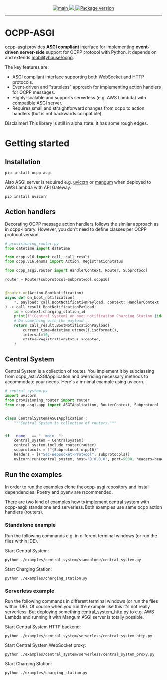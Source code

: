 <p align="center">
<a href="https://github.com/villekr/ocpp-asgi/actions?query=workflow%3Amain" target="_blank">
    <img src="https://github.com/villekr/ocpp-asgi/workflows/main/badge.svg" alt="main">
</a>
<a href="https://codecov.io/gh/villekr/ocpp-asgi">
  <img src="https://codecov.io/gh/villekr/ocpp-asgi/branch/main/graph/badge.svg?token=DZ2QWVF3DX"/>
</a>
<a href="https://pypi.org/project/ocpp-asgi" target="_blank">
    <img src="https://img.shields.io/pypi/v/ocpp-asgi?color=%2334D058&label=pypi%20package" alt="Package version">
</a>
</p>

---

# OCPP-ASGI

ocpp-asgi provides **ASGI compliant** interface for implementing **event-driven** **server-side** support for OCPP protocol with Python. It depends on and extends [mobilityhouse/ocpp](https://github.com/mobilityhouse/ocpp). 

The key features are:
* ASGI compliant interface supporting both WebSocket and HTTP protocols.
* Event-driven and "stateless" approach for implementing action handlers for OCPP messages. 
* Highly-scalable and supports serverless (e.g. AWS Lambda) with compatible ASGI server.
* Requires small and straightforward changes from ocpp to action handlers (but is not backwards compatible).

Disclaimer! This library is still in alpha state. It has some rough edges.

# Getting started

## Installation

```
pip install ocpp-asgi
```

Also ASGI server is required e.g. [uvicorn](https://www.uvicorn.org) or [mangum](https://www.uvicorn.org) when deployed to AWS Lambda with API Gateway.
```
pip install uvicorn
```

## Action handlers

Decorating OCPP message action handlers follows the similar approach as in ocpp-library. However, you don't need to define classes per OCPP protocol version. 

```python
# provisioning_router.py
from datetime import datetime

from ocpp.v16 import call, call_result
from ocpp.v16.enums import Action, RegistrationStatus

from ocpp_asgi.router import HandlerContext, Router, Subprotocol

router = Router(subprotocol=Subprotocol.ocpp16)


@router.on(Action.BootNotification)
async def on_boot_notification(
    *, payload: call.BootNotificationPayload, context: HandlerContext
) -> call_result.BootNotificationPayload:
    id = context.charging_station_id
    print(f"(Central System) on_boot_notification Charging Station {id=}")
    # Do something with the payload...
    return call_result.BootNotificationPayload(
        current_time=datetime.utcnow().isoformat(),
        interval=10,
        status=RegistrationStatus.accepted,
    )
```

## Central System

Central System is a collection of routes. You implement it by subclassing from ocpp_asti.ASGIApplication and overriding necessary methods to accommodate your needs. Here's a minimal example using uvicorn.

```python
# central_system.py
import uvicorn
from provisioning_router import router
from ocpp_asgi.app import ASGIApplication, RouterContext, Subprotocol


class CentralSystem(ASGIApplication):
    """Central System is collection of routers."""


if __name__ == "__main__":
    central_system = CentralSystem()
    central_system.include_router(router)
    subprotocols = f"{Subprotocol.ocpp16}"
    headers = [("Sec-WebSocket-Protocol", subprotocols)]
    uvicorn.run(central_system, host="0.0.0.0", port=9000, headers=headers)
```

## Run the examples

In order to run the examples clone the ocpp-asgi repository and install dependencies. Poetry and pyenv are recommended.

There are two kind of examples how to implement central system with ocpp-asgi: standalone and serverless. Both examples use same ocpp action handlers (routers).

### Standalone example

Run the following commands e.g. in different terminal windows (or run the files within IDE).

Start Central System:
```
python ./examples/central_system/standalone/central_system.py
```

Start Charging Station:
```
python ./examples/charging_station.py
```

### Serverless example

Run the following commands in different terminal windows (or run the files within IDE). Of course when you run the example like this it's not really serverless. But deploying something central_system_http.py to e.g. AWS Lambda and running it with Mangum ASGI server is totally possible.

Start Central System HTTP backend:
```
python ./examples/central_system/serverless/central_system_http.py
```

Start Central System WebSocket proxy:
```
python ./examples/central_system/serverless/central_system_proxy.py
```

Start Charging Station:
```
python ./examples/charging_station.py
```